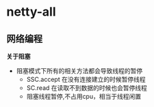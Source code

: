 # netty-all
## 网络编程

**关于阻塞**
- 阻塞模式下所有的相关方法都会导致线程的暂停
  - SSC.accept 在没有连接建立的时候暂停线程
  - SC.read 在读取不到数据的时候也会暂停线程
  - 阻塞线程暂停,不占用cpu，相当于线程闲置
